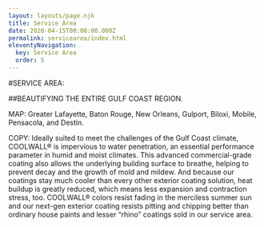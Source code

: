 ```yaml
---
layout: layouts/page.njk
title: Service Area
date: 2020-04-15T00:00:00.000Z
permalink: servicearea/index.html
eleventyNavigation:
  key: Service Area
  order: 5
---
```


#SERVICE AREA:

##BEAUTIFYING THE ENTIRE GULF COAST REGION.

MAP:	Greater Lafayette, Baton Rouge, New Orleans, Gulport, Biloxi, Mobile, Pensacola, and Destin.

COPY:	Ideally suited to meet the challenges of the Gulf Coast climate, COOLWALL® is impervious to water penetration, an essential performance parameter in humid and moist climates. This advanced commercial-grade coating also allows the underlying building surface to breathe, helping to prevent decay and the growth of mold and mildew. And because our coatings stay much cooler than every other exterior coating solution, heat buildup is greatly reduced, which means less expansion and contraction stress, too. COOLWALL® colors resist fading in the merciless summer sun and our next-gen exterior coating resists pitting and chipping better than ordinary house paints and lesser “rhino” coatings sold in our service area.